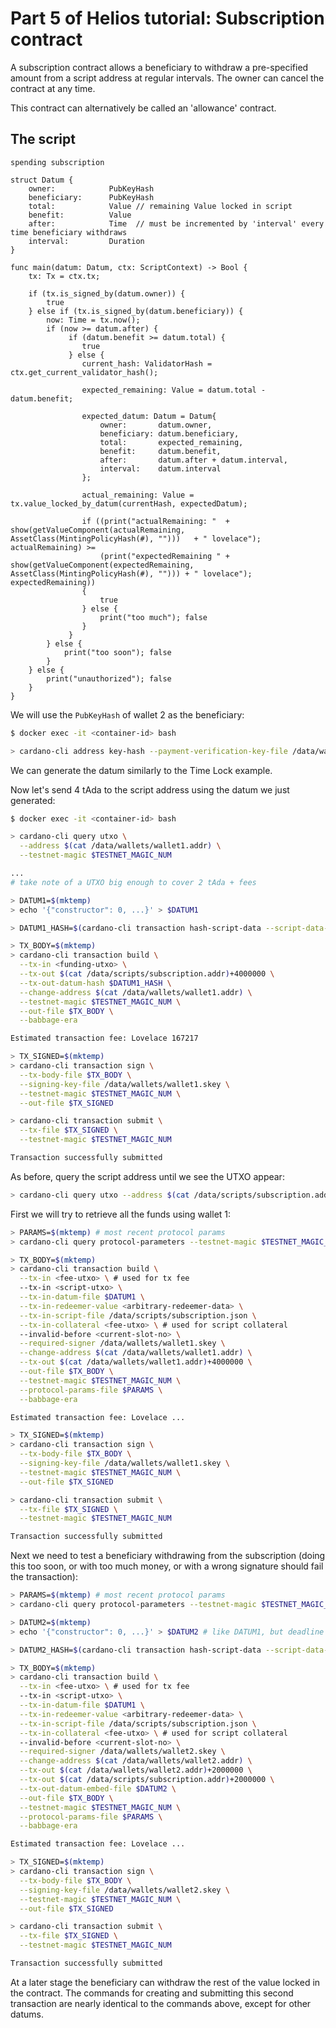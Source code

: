 # Part 5 of Helios tutorial: Subscription contract
A subscription contract allows a beneficiary to withdraw a pre-specified amount from a script address at regular intervals.
The owner can cancel the contract at any time.

This contract can alternatively be called an 'allowance' contract.

## The script
```golang
spending subscription

struct Datum {
    owner:            PubKeyHash
    beneficiary:      PubKeyHash
    total:            Value // remaining Value locked in script
    benefit:          Value 
    after:            Time  // must be incremented by 'interval' every time beneficiary withdraws
    interval:         Duration
}

func main(datum: Datum, ctx: ScriptContext) -> Bool {
    tx: Tx = ctx.tx;

    if (tx.is_signed_by(datum.owner)) {
        true
    } else if (tx.is_signed_by(datum.beneficiary)) {
        now: Time = tx.now();
        if (now >= datum.after) {
             if (datum.benefit >= datum.total) {
                true
             } else {
                current_hash: ValidatorHash = ctx.get_current_validator_hash();

                expected_remaining: Value = datum.total - datum.benefit;

                expected_datum: Datum = Datum{
                    owner:       datum.owner,
                    beneficiary: datum.beneficiary,
                    total:       expected_remaining,
                    benefit:     datum.benefit,
                    after:       datum.after + datum.interval,
                    interval:    datum.interval
                };

                actual_remaining: Value = tx.value_locked_by_datum(currentHash, expectedDatum);

                if ((print("actualRemaining: "  + show(getValueComponent(actualRemaining, AssetClass(MintingPolicyHash(#), "")))   + " lovelace"); actualRemaining) >= 
                    (print("expectedRemaining " + show(getValueComponent(expectedRemaining, AssetClass(MintingPolicyHash(#), ""))) + " lovelace"); expectedRemaining))
                {
                    true
                } else {
                    print("too much"); false
                }
             }
        } else {
            print("too soon"); false
        }
    } else {
        print("unauthorized"); false
    }
}
```

We will use the `PubKeyHash` of wallet 2 as the beneficiary:
```bash
$ docker exec -it <container-id> bash

> cardano-cli address key-hash --payment-verification-key-file /data/wallets/wallet2.vkey
```

We can generate the datum similarly to the Time Lock example.

Now let's send 4 tAda to the script address using the datum we just generated:
```bash
$ docker exec -it <container-id> bash

> cardano-cli query utxo \
  --address $(cat /data/wallets/wallet1.addr) \
  --testnet-magic $TESTNET_MAGIC_NUM

...
# take note of a UTXO big enough to cover 2 tAda + fees

> DATUM1=$(mktemp)
> echo '{"constructor": 0, ...}' > $DATUM1

> DATUM1_HASH=$(cardano-cli transaction hash-script-data --script-data-file $DATUM1)

> TX_BODY=$(mktemp)
> cardano-cli transaction build \
  --tx-in <funding-utxo> \
  --tx-out $(cat /data/scripts/subscription.addr)+4000000 \
  --tx-out-datum-hash $DATUM1_HASH \
  --change-address $(cat /data/wallets/wallet1.addr) \
  --testnet-magic $TESTNET_MAGIC_NUM \
  --out-file $TX_BODY \
  --babbage-era

Estimated transaction fee: Lovelace 167217

> TX_SIGNED=$(mktemp)
> cardano-cli transaction sign \
  --tx-body-file $TX_BODY \
  --signing-key-file /data/wallets/wallet1.skey \
  --testnet-magic $TESTNET_MAGIC_NUM \
  --out-file $TX_SIGNED

> cardano-cli transaction submit \
  --tx-file $TX_SIGNED \
  --testnet-magic $TESTNET_MAGIC_NUM

Transaction successfully submitted
```

As before, query the script address until we see the UTXO appear:
```bash
> cardano-cli query utxo --address $(cat /data/scripts/subscription.addr) --testnet-magic $TESTNET_MAGIC_NUM
```

First we will try to retrieve all the funds using wallet 1:
```bash
> PARAMS=$(mktemp) # most recent protocol params
> cardano-cli query protocol-parameters --testnet-magic $TESTNET_MAGIC_NUM > $PARAMS

> TX_BODY=$(mktemp)
> cardano-cli transaction build \
  --tx-in <fee-utxo> \ # used for tx fee
  --tx-in <script-utxo> \
  --tx-in-datum-file $DATUM1 \
  --tx-in-redeemer-value <arbitrary-redeemer-data> \
  --tx-in-script-file /data/scripts/subscription.json \
  --tx-in-collateral <fee-utxo> \ # used for script collateral
  --invalid-before <current-slot-no> \
  --required-signer /data/wallets/wallet1.skey \
  --change-address $(cat /data/wallets/wallet1.addr) \
  --tx-out $(cat /data/wallets/wallet1.addr)+4000000 \
  --out-file $TX_BODY \
  --testnet-magic $TESTNET_MAGIC_NUM \
  --protocol-params-file $PARAMS \
  --babbage-era

Estimated transaction fee: Lovelace ...

> TX_SIGNED=$(mktemp)
> cardano-cli transaction sign \
  --tx-body-file $TX_BODY \
  --signing-key-file /data/wallets/wallet1.skey \
  --testnet-magic $TESTNET_MAGIC_NUM \
  --out-file $TX_SIGNED

> cardano-cli transaction submit \
  --tx-file $TX_SIGNED \
  --testnet-magic $TESTNET_MAGIC_NUM

Transaction successfully submitted
```

Next we need to test a beneficiary withdrawing from the subscription (doing this too soon, or with too much money, or with a wrong signature should fail the transaction):
```bash
> PARAMS=$(mktemp) # most recent protocol params
> cardano-cli query protocol-parameters --testnet-magic $TESTNET_MAGIC_NUM > $PARAMS

> DATUM2=$(mktemp)
> echo '{"constructor": 0, ...}' > $DATUM2 # like DATUM1, but deadline set to further in the future, and smaller total

> DATUM2_HASH=$(cardano-cli transaction hash-script-data --script-data-file $DATUM2)

> TX_BODY=$(mktemp)
> cardano-cli transaction build \
  --tx-in <fee-utxo> \ # used for tx fee
  --tx-in <script-utxo> \
  --tx-in-datum-file $DATUM1 \
  --tx-in-redeemer-value <arbitrary-redeemer-data> \
  --tx-in-script-file /data/scripts/subscription.json \
  --tx-in-collateral <fee-utxo> \ # used for script collateral
  --invalid-before <current-slot-no> \
  --required-signer /data/wallets/wallet2.skey \
  --change-address $(cat /data/wallets/wallet2.addr) \
  --tx-out $(cat /data/wallets/wallet2.addr)+2000000 \
  --tx-out $(cat /data/scripts/subscription.addr)+2000000 \
  --tx-out-datum-embed-file $DATUM2 \
  --out-file $TX_BODY \
  --testnet-magic $TESTNET_MAGIC_NUM \
  --protocol-params-file $PARAMS \
  --babbage-era

Estimated transaction fee: Lovelace ...

> TX_SIGNED=$(mktemp)
> cardano-cli transaction sign \
  --tx-body-file $TX_BODY \
  --signing-key-file /data/wallets/wallet2.skey \
  --testnet-magic $TESTNET_MAGIC_NUM \
  --out-file $TX_SIGNED

> cardano-cli transaction submit \
  --tx-file $TX_SIGNED \
  --testnet-magic $TESTNET_MAGIC_NUM

Transaction successfully submitted
```

At a later stage the beneficiary can withdraw the rest of the value locked in the contract. The commands for creating and submitting this second transaction are nearly identical to the commands above, except for other datums. 
